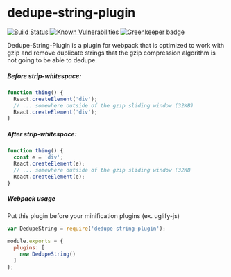 # dedupe-string-plugin

[![Build Status](https://travis-ci.org/markis/dedupe-string-plugin.svg?branch=master)](https://travis-ci.org/markis/dedupe-string-plugin) [![Known Vulnerabilities](https://snyk.io/test/github/markis/dedupe-string-plugin/badge.svg)](https://snyk.io/test/github/markis/dedupe-string-plugin) [![Greenkeeper badge](https://badges.greenkeeper.io/markis/dedupe-string-plugin.svg)](https://greenkeeper.io/)

Dedupe-String-Plugin is a plugin for webpack that is optimized to work with gzip and remove duplicate strings that the gzip compression algorithm is not going to be able to dedupe.

##### Before strip-whitespace:
``` javascript
function thing() {
  React.createElement('div');
  // ... somewhere outside of the gzip sliding window (32KB)
  React.createElement('div');
}
```

##### After strip-whitespace:
``` javascript
function thing() {
  const e = 'div';
  React.createElement(e);
  // ... somewhere outside of the gzip sliding window (32KB
  React.createElement(e);
}
```

##### Webpack usage

Put this plugin before your minification plugins (ex. uglify-js)

``` javascript
var DedupeString = require('dedupe-string-plugin');

module.exports = {
  plugins: [
    new DedupeString()
  ]
};
```

